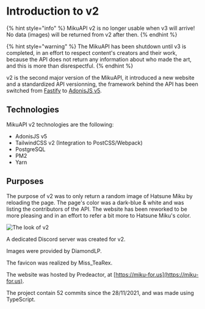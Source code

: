 # Introduction to v2

{% hint style="info" %}
MikuAPI v2 is no longer usable when v3 will arrive! No data (images) will be returned from v2 after then.
{% endhint %}

{% hint style="warning" %}
The MikuAPI has been shutdown until v3 is completed, in an effort to respect content's creators and their work, because the API does not return any information about who made the art, and this is more than disrespectful.
{% endhint %}

v2 is the second major version of the MikuAPI, it introduced a new website and a standardized API versionning, the framework behind the API has been switched from [Fastify](https://fastify.io) to [AdonisJS v5](https://adonisjs.com).

## Technologies

MikuAPI v2 technologies are the following:

* AdonisJS v5
* TailwindCSS v2 (Integration to PostCSS/Webpack)
* PostgreSQL
* PM2
* Yarn

## Purposes

The purpose of v2 was to only return a random image of Hatsune Miku by reloading the page. The page's color was a dark-blue & white and was listing the contributors of the API. The website has been reworked to be more pleasing and in an effort to refer a bit more to Hatsune Miku's color.

![The look of v2](../.gitbook/assets/T7T85KX\[1].png)

A dedicated Discord server was created for v2.

Images were provided by DiamondLP.

The favicon was realized by Miss\_TeaRex.

The website was hosted by Predeactor, at [https://miku-for.us](https://miku-for.us).

The project contain 52 commits since the 28/11/2021, and was made using TypeScript.
